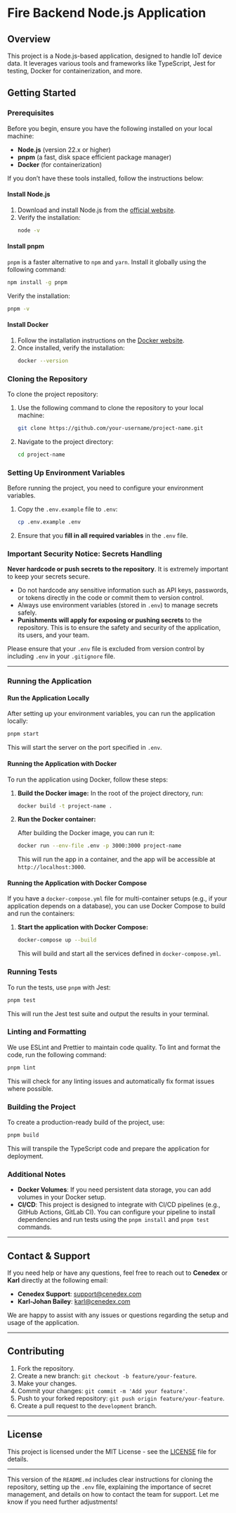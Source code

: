 # Fire Backend Node.js Application

## Overview

This project is a Node.js-based application, designed to handle IoT device data. It leverages various tools and frameworks like TypeScript, Jest for testing, Docker for containerization, and more.

## Getting Started

### Prerequisites

Before you begin, ensure you have the following installed on your local machine:

- **Node.js** (version 22.x or higher)
- **pnpm** (a fast, disk space efficient package manager)
- **Docker** (for containerization)

If you don’t have these tools installed, follow the instructions below:

#### Install Node.js

1. Download and install Node.js from the [official website](https://nodejs.org/).
2. Verify the installation:
   ```bash
   node -v
   ```

#### Install pnpm

`pnpm` is a faster alternative to `npm` and `yarn`. Install it globally using the following command:

```bash
npm install -g pnpm
```

Verify the installation:

```bash
pnpm -v
```

#### Install Docker

1. Follow the installation instructions on the [Docker website](https://docs.docker.com/get-docker/).
2. Once installed, verify the installation:
   ```bash
   docker --version
   ```

### Cloning the Repository

To clone the project repository:

1. Use the following command to clone the repository to your local machine:

   ```bash
   git clone https://github.com/your-username/project-name.git
   ```

2. Navigate to the project directory:

   ```bash
   cd project-name
   ```

### Setting Up Environment Variables

Before running the project, you need to configure your environment variables. 

1. Copy the `.env.example` file to `.env`:

   ```bash
   cp .env.example .env
   ```

2. Ensure that you **fill in all required variables** in the `.env` file. 

### Important Security Notice: Secrets Handling

**Never hardcode or push secrets to the repository**. It is extremely important to keep your secrets secure.

- Do not hardcode any sensitive information such as API keys, passwords, or tokens directly in the code or commit them to version control.
- Always use environment variables (stored in `.env`) to manage secrets safely.
- **Punishments will apply for exposing or pushing secrets** to the repository. This is to ensure the safety and security of the application, its users, and your team.

Please ensure that your `.env` file is excluded from version control by including `.env` in your `.gitignore` file.

---

### Running the Application

#### Run the Application Locally

After setting up your environment variables, you can run the application locally:

```bash
pnpm start
```

This will start the server on the port specified in `.env`.

#### Running the Application with Docker

To run the application using Docker, follow these steps:

1. **Build the Docker image:**
   In the root of the project directory, run:

   ```bash
   docker build -t project-name .
   ```

2. **Run the Docker container:**

   After building the Docker image, you can run it:

   ```bash
   docker run --env-file .env -p 3000:3000 project-name
   ```

   This will run the app in a container, and the app will be accessible at `http://localhost:3000`.

#### Running the Application with Docker Compose

If you have a `docker-compose.yml` file for multi-container setups (e.g., if your application depends on a database), you can use Docker Compose to build and run the containers:

1. **Start the application with Docker Compose:**

   ```bash
   docker-compose up --build
   ```

   This will build and start all the services defined in `docker-compose.yml`.

### Running Tests

To run the tests, use `pnpm` with Jest:

```bash
pnpm test
```

This will run the Jest test suite and output the results in your terminal.

### Linting and Formatting

We use ESLint and Prettier to maintain code quality. To lint and format the code, run the following command:

```bash
pnpm lint
```

This will check for any linting issues and automatically fix format issues where possible.

### Building the Project

To create a production-ready build of the project, use:

```bash
pnpm build
```

This will transpile the TypeScript code and prepare the application for deployment.

### Additional Notes

- **Docker Volumes**: If you need persistent data storage, you can add volumes in your Docker setup. 
- **CI/CD**: This project is designed to integrate with CI/CD pipelines (e.g., GitHub Actions, GitLab CI). You can configure your pipeline to install dependencies and run tests using the `pnpm install` and `pnpm test` commands.

---

## Contact & Support

If you need help or have any questions, feel free to reach out to **Cenedex** or **Karl** directly at the following email:

- **Cenedex Support**: [support@cenedex.com](mailto:support@cenedex.com)
- **Karl-Johan Bailey**: [karl@cenedex.com](mailto:karl@cenedex.com)

We are happy to assist with any issues or questions regarding the setup and usage of the application.

---

## Contributing

1. Fork the repository.
2. Create a new branch: `git checkout -b feature/your-feature`.
3. Make your changes.
4. Commit your changes: `git commit -m 'Add your feature'`.
5. Push to your forked repository: `git push origin feature/your-feature`.
6. Create a pull request to the `development` branch.

---

## License

This project is licensed under the MIT License - see the [LICENSE](LICENSE) file for details.

---

This version of the `README.md` includes clear instructions for cloning the repository, setting up the `.env` file, explaining the importance of secret management, and details on how to contact the team for support. Let me know if you need further adjustments!